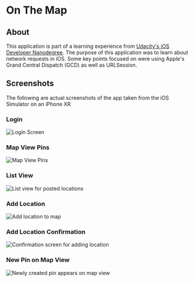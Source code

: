 # On The Map

## About
This application is part of a learning experience from [Udacity's iOS Developer Nanodegree](https://www.udacity.com/course/ios-developer-nanodegree--nd003). The purpose of this application was to learn about network requests in iOS. Some key points focused on were using Apple's Grand Central Dispatch (GCD) as well as URLSession.

## Screenshots
The following are actual screenshots of the app taken from the iOS Simulator on an iPhone XR

### Login
![Login Screen](screenshots/login.png?raw=true "Login")

### Map View Pins
![Map View Pins](screenshots/map-view.png?raw=true "Map View Pins")

### List View
![List view for posted locations](screenshots/list-view.png?raw=true "List View")

### Add Location
![Add location to map](screenshots/add-location.png?raw=true "Add location")

### Add Location Confirmation
![Confirmation screen for adding location](screenshots/post-confirmation.png?raw=true "Confirmation for add location")

### New Pin on Map View
![Newly created pin appears on map view](screenshots/after-post.png?raw=true "New Pin on Map View")
